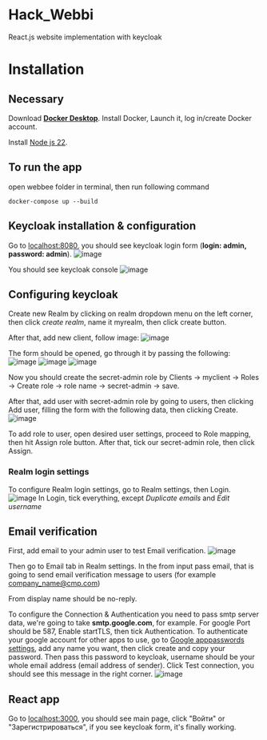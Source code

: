 # Hack_Webbi
React.js website implementation with keycloak

# Installation
## Necessary
Download **[Docker Desktop](https://docs.docker.com/get-started/get-docker/?_gl=1*gxkq7i*_ga*NTgxMzk2OTAzLjE3MzExNDEwOTE.*_ga_XJWPQMJYHQ*MTczMTI2MjE4Ni40LjEuMTczMTI2MjE4Ny41OS4wLjA.)**.
Install Docker, Launch it, log in/create Docker account.

Install [Node js 22](https://nodejs.org/en/download/package-manager).

## To run the app
open webbee folder in terminal, then run following command
```
docker-compose up --build
```
## Keycloak installation & configuration
Go to [localhost:8080](http://localhost:8080/), you should see keycloak login form (**login: admin, password: admin**).
![image](https://github.com/user-attachments/assets/067f0ae5-afba-4809-8974-6d277dc57187)

You should see keycloak console
![image](https://github.com/user-attachments/assets/de47afcb-3aea-4871-bb67-ab151570761a)

## Configuring keycloak
Create new Realm by clicking on realm dropdown menu on the left corner, then click _create realm_, name it myrealm, then click create button.

After that, add new client, follow image:
![image](https://github.com/user-attachments/assets/89221d0d-8048-49ba-b467-0789141fdaf4)

The form should be opened, go through it by passing the following:
![image](https://github.com/user-attachments/assets/4fe67196-25e2-429f-9612-98e29228c9b8)
![image](https://github.com/user-attachments/assets/2f7d5eba-a83d-4061-927f-8add01aaff6d)
![image](https://github.com/user-attachments/assets/51237d82-1402-48ae-a7e9-cd066d0d6c4c)

Now you should create the secret-admin role by Clients -> myclient -> Roles -> Create role -> role name -> secret-admin -> save.

After that, add user with secret-admin role by going to users, then clicking Add user, filling the form with the following data, then clicking Create.
![image](https://github.com/user-attachments/assets/8ababe63-2f2b-4317-aec0-e37810e4c08d)

To add role to user, open desired user settings, proceed to Role mapping, then hit Assign role button. After that, tick our secret-admin role, then click Assign.

### Realm login settings
To configure Realm login settings, go to Realm settings, then Login.
![image](https://github.com/user-attachments/assets/b578fcfa-0356-4540-bfdc-d35d623db2f8)
In Login, tick everything, except _Duplicate emails_ and _Edit username_

## Email verification
First, add email to your admin user to test Email verification.
![image](https://github.com/user-attachments/assets/a32af2ce-25bd-498d-b063-e6353d800e11)

Then go to Email tab in Realm settings. In the from input pass email, that is going to send email verification message to users (for example company_name@cmp.com)

From display name should be no-reply.

To configure the Connection & Authentication you need to pass smtp server data, we're going to take **smtp.google.com**, for example.
For google Port should be 587, Enable startTLS, then tick Authentication.
To authenticate your google account for other apps to use, go to [Google apppasswords settings](https://myaccount.google.com/apppasswords), add any name you want, then click create and copy your password.
Then pass this password to keycloak, username should be your whole email address (email address of sender).
Click Test connection, you should see this message in the right corner.
![image](https://github.com/user-attachments/assets/49881fb8-4cb7-4f6d-bd50-e82c2c941189)

## React app
Go to [localhost:3000](http://localhost:3000/), you should see main page, click "Войти" or "Зарегистрироваться", if you see keycloak form, it's finally working.
